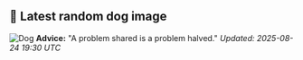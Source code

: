 ## 🐶 Latest random dog image
![Dog](https://images.dog.ceo/breeds/sheepdog-english/n02105641_4997.jpg)
**Advice:** "A problem shared is a problem halved."
*Updated: 2025-08-24 19:30 UTC*
